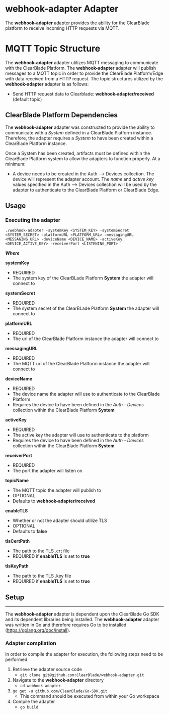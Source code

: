 # webhook-adapter Adapter

The __webhook-adapter__ adapter provides the ability for the ClearBlade platform to receive incoming HTTP requests via MQTT.

# MQTT Topic Structure
The __webhook-adapter__ adapter utilizes MQTT messaging to communicate with the ClearBlade Platform. The __webhook-adapter__ adapter will publish messages to a MQTT topic in order to provide the ClearBlade Platform/Edge with data received from a HTTP request. The topic structures utilized by the __webhook-adapter__ adapter is as follows:

  * Send HTTP request data to Clearblade: __webhook-adapter/received__ (default topic)


## ClearBlade Platform Dependencies
The __webhook-adapter__ adapter was constructed to provide the ability to communicate with a _System_ defined in a ClearBlade Platform instance. Therefore, the adapter requires a _System_ to have been created within a ClearBlade Platform instance.

Once a System has been created, artifacts must be defined within the ClearBlade Platform system to allow the adapters to function properly. At a minimum: 

  * A device needs to be created in the Auth --> Devices collection. The device will represent the adapter account. The _name_ and _active key_ values specified in the Auth --> Devices collection will be used by the adapter to authenticate to the ClearBlade Platform or ClearBlade Edge. 

## Usage

### Executing the adapter

`./webhook-adapter -systemKey <SYSTEM_KEY> -systemSecret <SYSTEM_SECRET> -platformURL <PLATFORM_URL> -messagingURL <MESSAGING_URL> -deviceName <DEVICE_NAME> -activeKey <DEVICE_ACTIVE_KEY> -receiverPort <LISTENING_PORT> `

   __*Where*__ 

   __systemKey__
  * REQUIRED
  * The system key of the ClearBLade Platform __System__ the adapter will connect to

   __systemSecret__
  * REQUIRED
  * The system secret of the ClearBLade Platform __System__ the adapter will connect to

   __platformURL__
  * REQUIRED
  * The url of the ClearBlade Platform instance the adapter will connect to

   __messagingURL__
  * REQUIRED
  * The MQTT url of the ClearBlade Platform instance the adapter will connect to

   __deviceName__
  * REQUIRED 
  * The device name the adapter will use to authenticate to the ClearBlade Platform
  * Requires the device to have been defined in the _Auth - Devices_ collection within the ClearBlade Platform __System__
   
   __activeKey__
  * REQUIRED
  * The active key the adapter will use to authenticate to the platform
  * Requires the device to have been defined in the _Auth - Devices_ collection within the ClearBlade Platform __System__

   __receiverPort__
  * REQUIRED 
  * The port the adapter will listen on

   __topicName__
  * The MQTT topic the adapter will publish to
  * OPTIONAL
  * Defaults to __webhook-adapter/received__

   __enableTLS__
  * Whether or not the adapter should utilize TLS
  * OPTIONAL
  * Defaults to __false__

   __tlsCertPath__
  * The path to the TLS .crt file
  * REQUIRED if __enableTLS__ is set to __true__

   __tlsKeyPath__
  * The path to the TLS .key file
  * REQUIRED if __enableTLS__ is set to __true__


## Setup
---
The __webhook-adapter__ adapter is dependent upon the ClearBlade Go SDK and its dependent libraries being installed. The __webhook-adapter__ adapter was written in Go and therefore requires Go to be installed (https://golang.org/doc/install).


### Adapter compilation
In order to compile the adapter for execution, the following steps need to be performed:

 1. Retrieve the adapter source code  
    * ```git clone git@github.com:ClearBlade/webhook-adapter.git```
 2. Navigate to the __webhook-adapter__ directory  
    * ```cd webhook-adapter```
 3. ```go get -u github.com/ClearBlade/Go-SDK.git```
    * This command should be executed from within your Go workspace
 4. Compile the adapter
    * ```go build```



